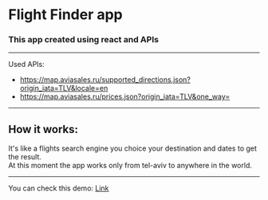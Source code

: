 # Flight Finder app

### This app created using react and APIs 
_______________________________________

Used APIs:
* https://map.aviasales.ru/supported_directions.json?origin_iata=TLV&locale=en
* https://map.aviasales.ru/prices.json?origin_iata=TLV&one_way=

______________________________________

## How it works: 
It's like a flights search engine you choice your destination and dates to get the result.  
At this moment the app works only from tel-aviv to anywhere in the world.
_____________________________________

You can check this demo: [Link](https://competent-saha-de0a9e.netlify.app/)
